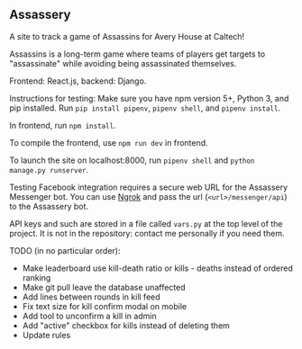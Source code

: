 ## Assassery

A site to track a game of Assassins for Avery House at Caltech!

Assassins is a long-term game where teams of players get targets to "assassinate" while avoiding being assassinated themselves.

Frontend: React.js, backend: Django.

Instructions for testing:
Make sure you have npm version 5+, Python 3, and pip installed.
Run
``pip install pipenv``, ``pipenv shell``, and ``pipenv install``.

In frontend, run `npm install`.

To compile the frontend, use `npm run dev` in frontend. 

To launch the site on localhost:8000, run `pipenv shell` and `python manage.py runserver`. 

Testing Facebook integration requires a secure web URL for the Assassery Messenger bot. You can use [Ngrok](https://ngrok.com/) and pass the url (`<url>/messenger/api`)
to the Assassery bot. 

API keys and such are stored in a file called `vars.py` at the top level of the project. It is not in the repository: contact me personally if you need them.

TODO (in no particular order):
- Make leaderboard use kill-death ratio or kills - deaths instead of ordered ranking
- Make git pull leave the database unaffected
- Add lines between rounds in kill feed
- Fix text size for kill confirm modal on mobile
- Add tool to unconfirm a kill in admin
- Add "active" checkbox for kills instead of deleting them
- Update rules